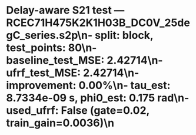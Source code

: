 # Delay-aware S21 test — RCEC71H475K2K1H03B_DC0V_25degC_series.s2p\n- split: block, test_points: 80\n- baseline_test_MSE: 2.42714\n- ufrf_test_MSE: 2.42714\n- improvement: 0.00%\n- tau_est: 8.7334e-09 s, phi0_est: 0.175 rad\n- used_ufrf: False (gate=0.02, train_gain=0.0036)\n